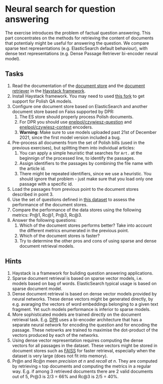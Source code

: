 # Neural search for question answering

The exercise introduces the problem of factual question answering. This part concentrates on the methods for retrieving
the content of documents that potentialy might be useful for answering the question. We compare sparse text
representations (e.g. ElasticSearch default behaviour), with dense text representations (e.g. Dense Passage Retriever
bi-encoder neural model).

## Tasks

1. Read the documentation of the [document store](https://haystack.deepset.ai/reference/document-store) and
   the [document retriever](https://haystack.deepset.ai/reference/retriever) in the 
   [Haystack framework](https://haystack.deepset.ai/overview/intro).
1. Install Haystack framework. You may need to used [this fork](https://github.com/apohllo/haystack/tree/use-auto-tokenizer-by-default) 
   to get support for Polish QA models.
3. Configure one document store based on ElasticSearch and another document store based on Faiss supported by DPR:
   1. The ES store should properly process Polish documents.
   2. For DPR you should use [enelpol/czywiesz-question](https://huggingface.co/enelpol/czywiesz-question) and 
      [enelpol/czywiesz-context](https://huggingface.co/enelpol/czywiesz-context) encoders.
   3. **Warning:** Make sure to use models uploaded past 21st of December 2021, since the first model version included a bug.
4. Pre-process all documents from the set of Polish bills (used in the previous exercises), but splitting them into
   individual articles: 
   1. You can apply a simple heuristic that searches for `Art.` at the beginnign of the processed line, to identify the passages. 
   2. Assign identifiers to the passages by combining the file name with the article id.
   3. There might be repeated identifiers, since we use a heuristic. You should ignore that problem - just make sure
      that you load only one passage with a specific id.
3. Load the passages from previous point to the document stores described in point 3.
8. Use the set of questions defined in [this dataset](https://github.com/apohllo/simple-legal-questions-pl) to assess the performance of the document stores.
9. Compare the performance of the data stores using the following metrics: Pr@1, Rc@1, Pr@3, Rc@3.
10. Answer the following questions:
    1. Which of the document stores performs better? Take into account the different metrics enumerated in the previous
       point.
    2. Which of the document stores is faster?
    3. Try to determine the other pros and cons of using sparse and dense document retrieval models.
   

## Hints

1. Haystack is a framework for buliding question answering applications.
2. Sparse document retrieval is based on sparse vector models, i.e. models based on bag of words. ElasticSearch typical
   usage is based on sparse document model.
3. Dense document retrieval is based on dense vector models provided by neural networks. These dense vectors might be 
   generated directly, by e.g. avaraging the vectors of word embeddings belonging to a given text fragment. Yet such
   models performance is inferior to sparse models.
4. More sophisticated models are trained directly on the document retrieval task. E.g. [DPR](https://arxiv.org/abs/2004.04906)
   uses a bi-encoder architecture that has a separate neural network for encoding the question and for encoding the passage.
   These netowrks are trained to maximise the dot-product of the vectors produced by each of the networks.
5. Using dense vector representation requires computing the dense vectors for all passages in the dataset. 
   These vectors might be stored in document stores such as [FAISS](https://github.com/facebookresearch/faiss) for faster retrieval, 
   especially when the dataset is very large (does not fit into memory).
6. Pr@n and Rc@n meen *precision at n* and *recall at n*. They are computed by retrieving `n` top documents and
   computing the metrics in a regular way. E.g. if among 3 retrieved documents there are 2 valid documents out of 5, 
   Pr@3 is 2/3 = 66% and Rc@3 is 2/5 = 40%.
